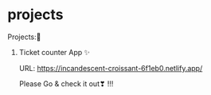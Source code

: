# projects
Projects:🔮

1) Ticket counter App ✨

   URL: https://incandescent-croissant-6f1eb0.netlify.app/

   Please Go & check it out❣ !!!
